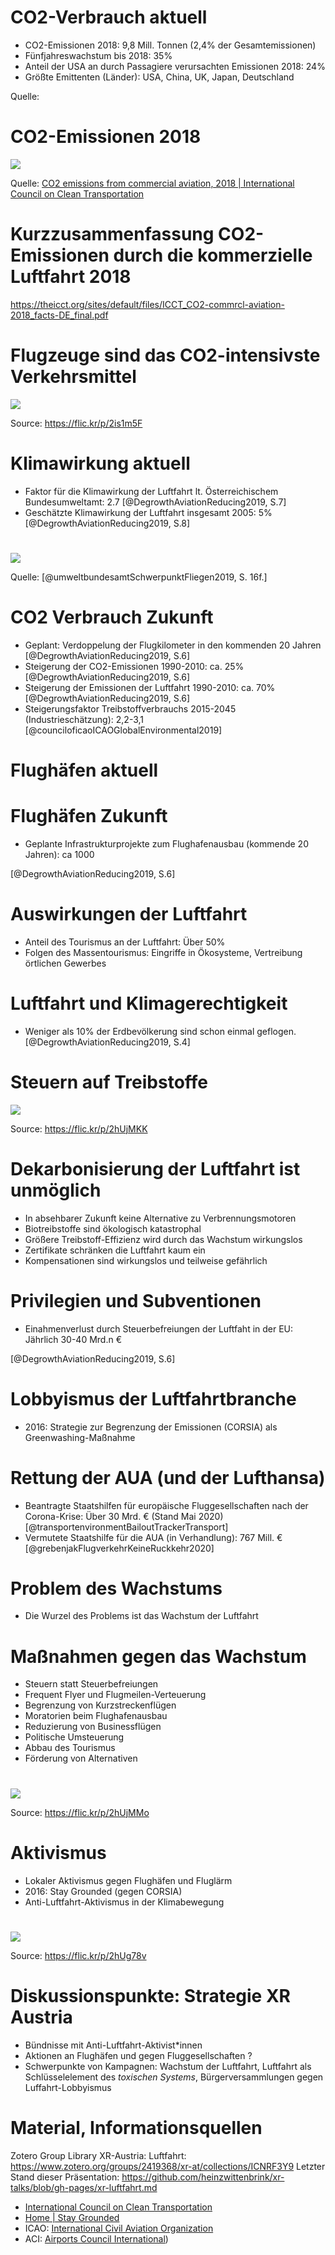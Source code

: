 




# CO2-Verbrauch aktuell

- CO2-Emissionen 2018: 9,8 Mill. Tonnen (2,4% der Gesamtemissionen)
- Fünfjahreswachstum bis 2018: 35%
- Anteil der USA an durch Passagiere verursachten Emissionen 2018: 24%
- Größte Emittenten (Länder): USA, China, UK, Japan, Deutschland

Quelle:

# CO2-Emissionen 2018

![](https://theicct.org/sites/default/files/chart_landing-pg.png)

Quelle: [CO2 emissions from commercial aviation, 2018 | International Council on Clean Transportation](https://theicct.org/publications/co2-emissions-commercial-aviation-2018 "CO2 emissions from commercial aviation, 2018 | International Council on Clean Transportation")

# Kurzzusammenfassung CO2-Emissionen durch die kommerzielle Luftfahrt 2018

<https://theicct.org/sites/default/files/ICCT_CO2-commrcl-aviation-2018_facts-DE_final.pdf>

# Flugzeuge sind das CO2-intensivste Verkehrsmittel

![](https://live.staticflickr.com/65535/49521054047_62b8657576_c.jpg)

Source: https://flic.kr/p/2is1m5F

# Klimawirkung aktuell

- Faktor für die Klimawirkung der Luftfahrt lt. Österreichischem Bundesumweltamt: 2.7 [@DegrowthAviationReducing2019, S.7]
- Geschätzte Klimawirkung der Luftfahrt insgesamt 2005: 5% [@DegrowthAviationReducing2019, S.8]

#

![](/pics/klimaeffekte_luftfahrt.png)

Quelle: [@umweltbundesamtSchwerpunktFliegen2019, S. 16f.]

# CO2 Verbrauch Zukunft

- Geplant: Verdoppelung der Flugkilometer in den kommenden 20 Jahren  [@DegrowthAviationReducing2019, S.6]
- Steigerung der CO2-Emissionen 1990-2010: ca. 25%  [@DegrowthAviationReducing2019, S.6]
- Steigerung der Emissionen der Luftfahrt 1990-2010: ca. 70%  [@DegrowthAviationReducing2019, S.6]
- Steigerungsfaktor Treibstoffverbrauchs 2015-2045 (Industrieschätzung): 2,2-3,1 [@counciloficaoICAOGlobalEnvironmental2019]


# Flughäfen aktuell

# Flughäfen Zukunft

- Geplante Infrastrukturprojekte zum Flughafenausbau (kommende 20 Jahren): ca 1000

[@DegrowthAviationReducing2019, S.6]

# Auswirkungen der Luftfahrt

- Anteil des Tourismus an der Luftfahrt: Über 50%
- Folgen des Massentourismus: Eingriffe in Ökosysteme, Vertreibung örtlichen Gewerbes

# Luftfahrt und Klimagerechtigkeit

- Weniger als 10% der Erdbevölkerung sind schon einmal geflogen. [@DegrowthAviationReducing2019, S.4]

# Steuern auf Treibstoffe

![](https://live.staticflickr.com/65535/49162524557_cef87532a8_c.jpg)

Source: https://flic.kr/p/2hUjMKK

# Dekarbonisierung der Luftfahrt ist unmöglich

- In absehbarer Zukunft keine Alternative zu Verbrennungsmotoren
- Biotreibstoffe sind ökologisch katastrophal
- Größere Treibstoff-Effizienz wird durch das Wachstum wirkungslos
- Zertifikate schränken die Luftfahrt kaum ein
- Kompensationen sind wirkungslos und teilweise gefährlich

# Privilegien und Subventionen

- Einahmenverlust durch Steuerbefreiungen der Luftfaht in der EU: Jährlich 30-40 Mrd.n €

[@DegrowthAviationReducing2019, S.6]

# Lobbyismus der Luftfahrtbranche

- 2016: Strategie zur Begrenzung der Emissionen (CORSIA) als Greenwashing-Maßnahme

# Rettung der AUA (und der Lufthansa)

- Beantragte Staatshilfen für europäische Fluggesellschaften nach der Corona-Krise: Über 30 Mrd. € (Stand Mai 2020) [@transportenvironmentBailoutTrackerTransport]
- Vermutete Staatshilfe für die AUA (in Verhandlung): 767 Mill. € [@grebenjakFlugverkehrKeineRuckkehr2020]

# Problem des Wachstums

- Die Wurzel des Problems ist das Wachstum der Luftfahrt

# Maßnahmen gegen das Wachstum

 - Steuern statt Steuerbefreiungen
 - Frequent Flyer und Flugmeilen-Verteuerung
 - Begrenzung von Kurzstreckenflügen
 - Moratorien beim Flughafenausbau
 - Reduzierung von Businessflügen
 - Politische Umsteuerung
 - Abbau des Tourismus
 - Förderung von Alternativen

#

![](https://live.staticflickr.com/65535/49162524652_93e47ee167_c.jpg)


Source: https://flic.kr/p/2hUjMMo

# Aktivismus

- Lokaler Aktivismus gegen Flughäfen und Fluglärm
- 2016: Stay Grounded (gegen CORSIA)
- Anti-Luftfahrt-Aktivismus in der Klimabewegung

#

![](https://live.staticflickr.com/65535/49161805923_188c87c207_c.jpg)



Source: https://flic.kr/p/2hUg78v

# Diskussionspunkte: Strategie XR Austria

- Bündnisse mit Anti-Luftfahrt-Aktivist*innen
- Aktionen an Flughäfen und gegen Fluggesellschaften ?
- Schwerpunkte von Kampagnen: Wachstum der Luftfahrt, Luftfahrt als Schlüsselelement des *toxischen Systems*, Bürgerversammlungen gegen Luffahrt-Lobbyismus

# Material, Informationsquellen

Zotero Group Library XR-Austria: Luftfahrt: <https://www.zotero.org/groups/2419368/xr-at/collections/ICNRF3Y9>
Letzter Stand dieser Präsentation: <https://github.com/heinzwittenbrink/xr-talks/blob/gh-pages/xr-luftfahrt.md>

 - [International Council on Clean Transportation](https://theicct.org/ "International Council on Clean Transportation")
 - [Home | Stay Grounded](https://stay-grounded.org/ "Home | Stay Grounded")
 - ICAO: [International Civil Aviation Organization](https://www.icao.int/Pages/default.aspx "Home")
- ACI: [Airports Council International](https://aci.aero/ "ACI World: The voice of the world's airports"))
